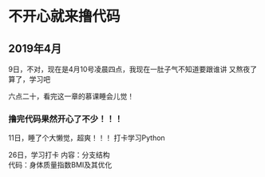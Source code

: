 # 不开心就来撸代码
## 2019年4月
9日，不对，现在是4月10号凌晨四点，我现在一肚子气不知道要跟谁讲
又熬夜了
算了，学习吧


六点二十，看完这一章的慕课睡会儿觉！
### 撸完代码果然开心了不少！！！

11日，睡了个大懒觉，超爽！！！
打卡学习Python

26日，学习打卡
内容：分支结构     
代码：身体质量指数BMI及其优化    
